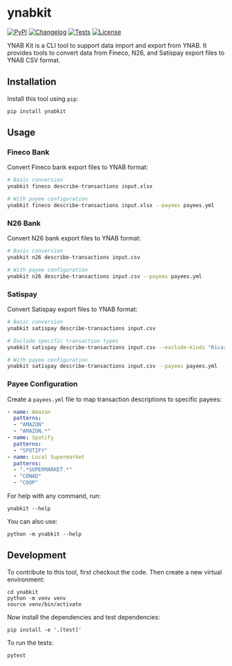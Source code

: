 # ynabkit

[![PyPI](https://img.shields.io/pypi/v/ynabkit.svg)](https://pypi.org/project/ynabkit/)
[![Changelog](https://img.shields.io/github/v/release/zmoog/ynabkit?include_prereleases&label=changelog)](https://github.com/zmoog/ynabkit/releases)
[![Tests](https://github.com/zmoog/ynabkit/workflows/Test/badge.svg)](https://github.com/zmoog/ynabkit/actions?query=workflow%3ATest)
[![License](https://img.shields.io/badge/license-Apache%202.0-blue.svg)](https://github.com/zmoog/ynabkit/blob/master/LICENSE)

YNAB Kit is a CLI tool to support data import and export from YNAB. It provides tools to convert data from Fineco, N26, and Satispay export files to YNAB CSV format.

## Installation

Install this tool using `pip`:

    pip install ynabkit

## Usage

### Fineco Bank

Convert Fineco bank export files to YNAB format:

```bash
# Basic conversion
ynabkit fineco describe-transactions input.xlsx

# With payee configuration
ynabkit fineco describe-transactions input.xlsx --payees payees.yml
```

### N26 Bank

Convert N26 bank export files to YNAB format:

```bash
# Basic conversion
ynabkit n26 describe-transactions input.csv

# With payee configuration
ynabkit n26 describe-transactions input.csv --payees payees.yml
```

### Satispay

Convert Satispay export files to YNAB format:

```bash
# Basic conversion
ynabkit satispay describe-transactions input.csv

# Exclude specific transaction types
ynabkit satispay describe-transactions input.csv --exclude-kinds "Ricarica,Prelievo"

# With payee configuration
ynabkit satispay describe-transactions input.csv --payees payees.yml
```

### Payee Configuration

Create a `payees.yml` file to map transaction descriptions to specific payees:

```yaml
- name: Amazon
  patterns:
  - "AMAZON"
  - "AMAZON.*"
- name: Spotify
  patterns:
  - "SPOTIFY"
- name: Local Supermarket
  patterns:
  - ".*SUPERMARKET.*"
  - "CONAD"
  - "COOP"
```

For help with any command, run:

    ynabkit --help

You can also use:

    python -m ynabkit --help

## Development

To contribute to this tool, first checkout the code. Then create a new virtual environment:

    cd ynabkit
    python -m venv venv
    source venv/bin/activate

Now install the dependencies and test dependencies:

    pip install -e '.[test]'

To run the tests:

    pytest
